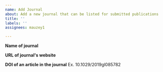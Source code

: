 ```yaml
---
name: Add Journal
about: Add a new journal that can be listed for submitted publications.
title: ''
labels: ''
assignees: mauzey1

---
```


**Name of journal**

**URL of journal's website**

**DOI of an article in the journal**
Ex. 10.1029/2019gl085782
